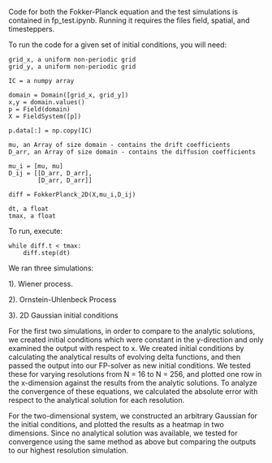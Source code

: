 Code for both the Fokker-Planck equation and the test simulations is contained in fp_test.ipynb. Running it requires the files field, spatial, and timesteppers.

To run the code for a given set of initial conditions, you will need: 

    grid_x, a uniform non-periodic grid
    grid_y, a uniform non-periodic grid

    IC = a numpy array
	
	domain = Domain([grid_x, grid_y])
    x,y = domain.values()
	p = Field(domain)
    X = FieldSystem([p])

    p.data[:] = np.copy(IC)

	mu, an Array of size domain - contains the drift coefficients
    D_arr, an Array of size domain - contains the diffusion coefficients

    mu_i = [mu, mu]
    D_ij = [[D_arr, D_arr],
            [D_arr, D_arr]]
			
    diff = FokkerPlanck_2D(X,mu_i,D_ij)

    dt, a float
	tmax, a float
	
To run, execute:

    while diff.t < tmax:
        diff.step(dt)
		
We ran three simulations:

1). Wiener process.

2). Ornstein-Uhlenbeck Process

3). 2D Gaussian initial conditions

For the first two simulations, in order to compare to the analytic solutions, we created initial conditions which were constant in the y-direction
and only examined the output with respect to x. We created initial conditions by calculating the analytical results of evolving delta functions,
and then passed the output into our FP-solver as new initial conditions. We tested these for varying resolutions from N = 16 to N = 256, and
 plotted one row in the x-dimension against the results from the analytic solutions. To analyze the convergence of these equations, we calculated
the absolute error with respect to the analytical solution for each resolution.

For the two-dimensional system,  we constructed an arbitrary Gaussian for the initial conditions, and plotted the results as a 
heatmap in two dimensions. Since no analytical solution was available, we tested for convergence using the same method as above
but comparing the outputs to our highest resolution simulation.
